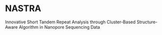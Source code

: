 # NASTRA
Innovative Short Tandem Repeat Analysis through Cluster-Based Structure-Aware Algorithm in Nanopore Sequencing Data
